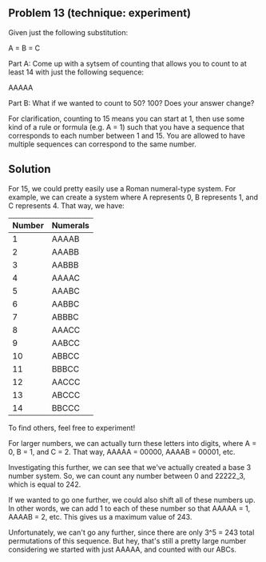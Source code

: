 ## Problem 13 (technique: experiment)

Given just the following substitution:
  
  A = B = C
  
Part A: Come up with a sytsem of counting that allows you to count to at least 14 with just the following sequence:

  AAAAA
  
Part B: What if we wanted to count to 50? 100? Does your answer change?

For clarification, counting to 15 means you can start at 1, then use some kind of a rule or formula (e.g. A = 1) such that you have a sequence that corresponds to each number between 1 and 15. You are allowed to have multiple sequences can correspond to the same number. 

## Solution

For 15, we could pretty easily use a Roman numeral-type system. For example, we can create a system where A represents 0, B represents 1, and C represents 4. That way, we have:

| Number      | Numerals    |
| ----------- | ----------- |
| 1           | AAAAB       |
| 2           | AAABB       |
| 3           | AABBB       |
| 4           | AAAAC       |
| 5           | AAABC       |
| 6           | AABBC       |
| 7           | ABBBC       |
| 8           | AAACC       |
| 9           | AABCC       |
| 10          | ABBCC       |
| 11          | BBBCC       |
| 12          | AACCC       |
| 13          | ABCCC       |
| 14          | BBCCC       |

To find others, feel free to experiment!

For larger numbers, we can actually turn these letters into digits, where A = 0, B = 1, and C = 2. That way, AAAAA = 00000, AAAAB = 00001, etc. 

Investigating this further, we can see that we've actually created a base 3 number system. So, we can count any number between 0 and 22222_3, which is equal to 242. 

If we wanted to go one further, we could also shift all of these numbers up. In other words, we can add 1 to each of these number so that AAAAA = 1, AAAAB = 2, etc. This gives us a maximum value of 243. 

Unfortunately, we can't go any further, since there are only 3^5 = 243 total permutations of this sequence. But hey, that's still a pretty large number considering we started with just AAAAA, and counted with our ABCs. 
